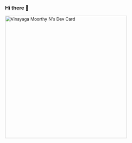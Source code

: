 ### Hi there 👋

<!--
**Vinaythegreat/vinaythegreat** is a ✨ _special_ ✨ repository because its `README.md` (this file) appears on your GitHub profile.

Here are some ideas to get you started:

- 🔭 I’m currently working on ...
- 🌱 I’m currently learning ...
- 👯 I’m looking to collaborate on ...
- 🤔 I’m looking for help with ...
- 💬 Ask me about ...
- 📫 How to reach me: ...
- 😄 Pronouns: ...
- ⚡ Fun fact: ...
-->
<a href="https://app.daily.dev/vinaythegreat"><img src="https://api.daily.dev/devcards/cd2931f561574708ad753af6216123f9.png?r=6l0" width="400" alt="Vinayaga Moorthy N's Dev Card"/></a>
